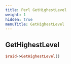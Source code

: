 ```yaml
---
title: Perl GetHighestLevel
weight: 1
hidden: true
menuTitle: GetHighestLevel
---
```

## GetHighestLevel
```perl
$raid->GetHighestLevel()
```